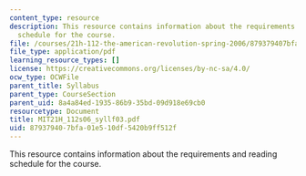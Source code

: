 ```yaml
---
content_type: resource
description: This resource contains information about the requirements and reading
  schedule for the course.
file: /courses/21h-112-the-american-revolution-spring-2006/879379407bfa01e510df5420b9ff512f_MIT21H_112s06_syllf03.pdf
file_type: application/pdf
learning_resource_types: []
license: https://creativecommons.org/licenses/by-nc-sa/4.0/
ocw_type: OCWFile
parent_title: Syllabus
parent_type: CourseSection
parent_uid: 8a4a84ed-1935-86b9-35bd-09d918e69cb0
resourcetype: Document
title: MIT21H_112s06_syllf03.pdf
uid: 87937940-7bfa-01e5-10df-5420b9ff512f
---
```

This resource contains information about the requirements and reading schedule for the course.